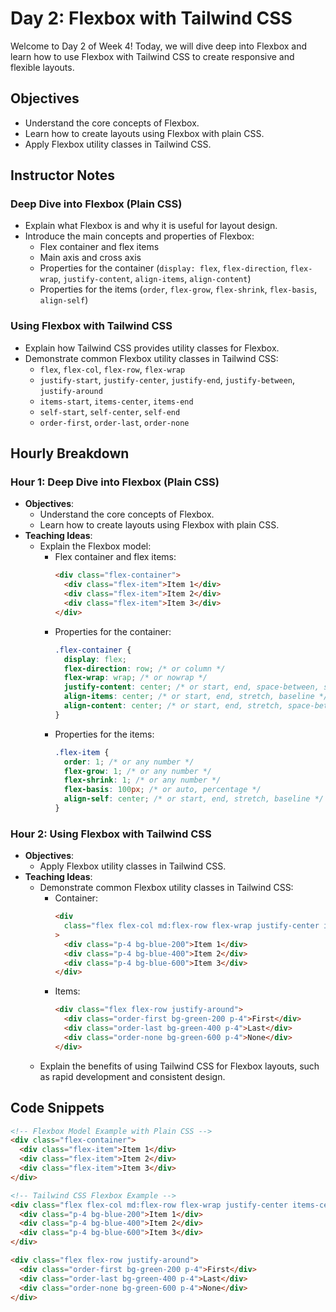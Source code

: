 # Day 2: Flexbox with Tailwind CSS

Welcome to Day 2 of Week 4! Today, we will dive deep into Flexbox and learn how to use Flexbox with Tailwind CSS to create responsive and flexible layouts.

## Objectives

- Understand the core concepts of Flexbox.
- Learn how to create layouts using Flexbox with plain CSS.
- Apply Flexbox utility classes in Tailwind CSS.

## Instructor Notes

### Deep Dive into Flexbox (Plain CSS)

- Explain what Flexbox is and why it is useful for layout design.
- Introduce the main concepts and properties of Flexbox:
  - Flex container and flex items
  - Main axis and cross axis
  - Properties for the container (`display: flex`, `flex-direction`, `flex-wrap`, `justify-content`, `align-items`, `align-content`)
  - Properties for the items (`order`, `flex-grow`, `flex-shrink`, `flex-basis`, `align-self`)

### Using Flexbox with Tailwind CSS

- Explain how Tailwind CSS provides utility classes for Flexbox.
- Demonstrate common Flexbox utility classes in Tailwind CSS:
  - `flex`, `flex-col`, `flex-row`, `flex-wrap`
  - `justify-start`, `justify-center`, `justify-end`, `justify-between`, `justify-around`
  - `items-start`, `items-center`, `items-end`
  - `self-start`, `self-center`, `self-end`
  - `order-first`, `order-last`, `order-none`

## Hourly Breakdown

### Hour 1: Deep Dive into Flexbox (Plain CSS)

- **Objectives**:
  - Understand the core concepts of Flexbox.
  - Learn how to create layouts using Flexbox with plain CSS.
- **Teaching Ideas**:
  - Explain the Flexbox model:
    - Flex container and flex items:
      ```html
      <div class="flex-container">
        <div class="flex-item">Item 1</div>
        <div class="flex-item">Item 2</div>
        <div class="flex-item">Item 3</div>
      </div>
      ```
    - Properties for the container:
      ```css
      .flex-container {
        display: flex;
        flex-direction: row; /* or column */
        flex-wrap: wrap; /* or nowrap */
        justify-content: center; /* or start, end, space-between, space-around */
        align-items: center; /* or start, end, stretch, baseline */
        align-content: center; /* or start, end, stretch, space-between, space-around */
      }
      ```
    - Properties for the items:
      ```css
      .flex-item {
        order: 1; /* or any number */
        flex-grow: 1; /* or any number */
        flex-shrink: 1; /* or any number */
        flex-basis: 100px; /* or auto, percentage */
        align-self: center; /* or start, end, stretch, baseline */
      }
      ```

### Hour 2: Using Flexbox with Tailwind CSS

- **Objectives**:
  - Apply Flexbox utility classes in Tailwind CSS.
- **Teaching Ideas**:
  - Demonstrate common Flexbox utility classes in Tailwind CSS:
    - Container:
      ```html
      <div
        class="flex flex-col md:flex-row flex-wrap justify-center items-center"
      >
        <div class="p-4 bg-blue-200">Item 1</div>
        <div class="p-4 bg-blue-400">Item 2</div>
        <div class="p-4 bg-blue-600">Item 3</div>
      </div>
      ```
    - Items:
      ```html
      <div class="flex flex-row justify-around">
        <div class="order-first bg-green-200 p-4">First</div>
        <div class="order-last bg-green-400 p-4">Last</div>
        <div class="order-none bg-green-600 p-4">None</div>
      </div>
      ```
  - Explain the benefits of using Tailwind CSS for Flexbox layouts, such as rapid development and consistent design.

## Code Snippets

```html
<!-- Flexbox Model Example with Plain CSS -->
<div class="flex-container">
  <div class="flex-item">Item 1</div>
  <div class="flex-item">Item 2</div>
  <div class="flex-item">Item 3</div>
</div>

<!-- Tailwind CSS Flexbox Example -->
<div class="flex flex-col md:flex-row flex-wrap justify-center items-center">
  <div class="p-4 bg-blue-200">Item 1</div>
  <div class="p-4 bg-blue-400">Item 2</div>
  <div class="p-4 bg-blue-600">Item 3</div>
</div>

<div class="flex flex-row justify-around">
  <div class="order-first bg-green-200 p-4">First</div>
  <div class="order-last bg-green-400 p-4">Last</div>
  <div class="order-none bg-green-600 p-4">None</div>
</div>
```
